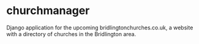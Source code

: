 # churchmanager
Django application for the upcoming bridlingtonchurches.co.uk, a website with a directory of churches in the Bridlington area.
